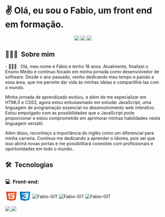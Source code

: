 # ✌ Olá, eu sou o Fabio, um  front end em formação.

<p align="center">
<a href="https://www.instagram.com/ofabiojunior__/"><img src="https://img.shields.io/badge/-@ofabiojunior___-E4405F?style=flat-square&logo=Instagram&logoColor=white"/></a>
<a href="https://www.linkedin.com/in/f%C3%A1bio-silva-dev/"><img src="https://img.shields.io/badge/-Fabio%20Junior%20-0077B5?style=flat-square&logo=Linkedin&logoColor=white"/></a>
<a href="mailto:fabioclash2005@gmail.com"><img src="https://img.shields.io/badge/-fabioclash2005@gmail.com-D14836?style=flat-square&logo=Gmail&logoColor=white"/></a>
</p>
<h2> 👨🏻‍💻 &nbsp;Sobre mim </h2>
- 👨🏻‍💻 &nbsp; Olá, meu nome é Fábio e tenho 18 anos. Atualmente, finalizei o Ensino Médio e continuo focado em minha jornada como desenvolvedor de software. Desde o ano passado, venho dedicando meu tempo e paixão a essa área, que me permite dar vida às minhas ideias e compartilhá-las com o mundo.

Minha jornada de aprendizado evoluiu, e além de me especializar em HTML5 e CSS3, agora estou entusiasmado em estudar JavaScript, uma linguagem de programação essencial no desenvolvimento web interativo. Estou empolgado com as possibilidades que o JavaScript pode proporcionar e estou comprometido em aprimorar minhas habilidades nesta linguagem versátil.

Além disso, reconheço a importância do inglês como um diferencial para minha carreira. Continuo me dedicando a aprender o idioma, pois sei que isso abrirá novas portas e me possibilitará conexões com profissionais e oportunidades em todo o mundo..
<h2> 🛠 &nbsp;Tecnologias</h2>
<h3>💻 &nbsp;Front-end:</h3>
<div>
<img align="center" alt="Fabio-HTML" height="30" width="40" src="https://raw.githubusercontent.com/devicons/devicon/master/icons/html5/html5-original.svg">
<img align="center" alt="Fabio-CSS" height="30" width="40" src="https://raw.githubusercontent.com/devicons/devicon/master/icons/css3/css3-original.svg">
<img align="center" alt="Fabio-GIT" height="30" width="40" src="https://cdn.jsdelivr.net/gh/devicons/devicon/icons/git/git-original.svg" />
 <img align="center" alt="Fabio-GIT" height="30" width="40" src="https://cdn.jsdelivr.net/gh/devicons/devicon/icons/javascript/javascript-original.svg" />
 <img align="center" alt="Fabio-GIT" height="30" width="40" src="https://cdn.jsdelivr.net/gh/devicons/devicon/icons/typescript/typescript-original.svg" />
</div> <br>
 <div>
  <a href="https://github.com/fabiobud">
  <img height="180em" src="https://github-readme-stats.vercel.app/api?username=fabiobud&show_icons=true&theme=dracula&include_all_commits=true&count_private=true"/>
  <img height="180em" src="https://github-readme-stats.vercel.app/api/top-langs/?username=fabiobud&layout=compact&langs_count=7&theme=dracula"/> 
</div>
 


 


 
